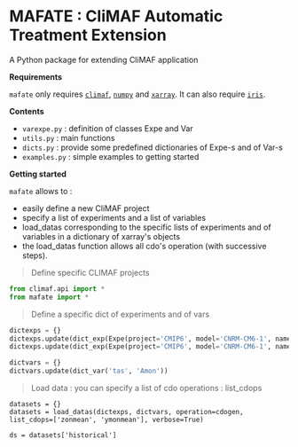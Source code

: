 # MAFATE : CliMAF Automatic Treatment Extension

A Python package for extending CliMAF application

**Requirements**

`mafate` only requires [`climaf`](http://climaf.readthedocs.org), [`numpy`](http://numpy.org) and [`xarray`](http://xarray.pydata.org).
It can also require [`iris`](https://scitools.org.uk/iris/docs/latest).

**Contents**

* `varexpe.py` : definition of classes Expe and Var
* `utils.py` : main functions
* `dicts.py` : provide some predefined dictionaries of Expe-s and of Var-s
* `examples.py` : simple examples to getting started

**Getting started**

`mafate` allows to :
* easily define a new CliMAF project
* specify a list of experiments and a list of variables
* load\_datas corresponding to the specific lists of experiments and of variables in a dictionary of xarray's objects
* the load\_datas function allows all cdo's operation (with successive steps).

> Define specific CLIMAF projects
```python
from climaf.api import *
from mafate import *
```

> Define a specific dict of experiments and of vars
```python
dictexps = {}
dictexps.update(dict_exp(Expe(project='CMIP6', model='CNRM-CM6-1', name='historical', ybeg=2000, yend=2014, number=1)))
dictexps.update(dict_exp(Expe(project='CMIP6', model='CNRM-CM6-1', name='historical', ybeg=2000, yend=2014, number=2)))

dictvars = {}
dictvars.update(dict_var('tas', 'Amon'))
```
> Load data : you can specify a list of cdo operations : list\_cdops
```
datasets = {}
datasets = load_datas(dictexps, dictvars, operation=cdogen, list_cdops=['zonmean', 'ymonmean'], verbose=True)

ds = datasets['historical']
```
